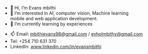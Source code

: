 - 👋 Hi, I’m Evans mbithi
- 👀 I’m interested in AI, computer vision, Machine learning  </br> 
      mobile and web application development.
- 🌱 I’m currently learning by experiences</br>
<!-- 💞️ I’m looking to collaborate on ... -->
- 📫 Email: mbithievans98@gmail.com / evholmbithy@gmail.com
- Tel: +254 710 631 370
- LinkedIn: www.linkedin.com/in/evansmbithi

<!---
evansmbithi/evansmbithi is a ✨ special ✨ repository because its `README.md` (this file) appears on your GitHub profile.
You can click the Preview link to take a look at your changes.
--->

